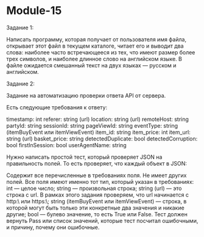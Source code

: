 # Module-15

Задание 1:

Написать программу, которая получает от пользователя имя файла, открывает этот файл в текущем каталоге,
читает его и выводит два слова: наиболее часто встречающееся из тех, что имеют размер более трех символов,
и наиболее длинное слово на английском языке.
В файле ожидается смешанный текст на двух языках — русском и английском.


Задание 2:

Задание на автоматизацию проверки ответа API от сервера.

Есть следующие требования к ответу:

timestamp: int
referer: string (url)
location: string (url)
remoteHost: string
partyId: string
sessionId: string
pageViewId: string
eventType: string (itemBuyEvent или itemViewEvent)
item_id: string
item_price: int
item_url: string (url)
basket_price: string
detectedDuplicate: bool
detectedCorruption: bool
firstInSession: bool
userAgentName: string

Нужно написать простой тест, который проверяет JSON на правильность полей. То есть проверяет, что каждый объект в JSON:

Содержит все перечисленные в требованиях поля.
Не имеет других полей.
Все поля имеют именно тот тип, который указан в требованиях:
int — целое число;
string — произвольная строка;
string (url) — это строка с url. В рамках этого задания проверяем, что url начинается c http:\\ или https:\\;
string (itemBuyEvent или itemViewEvent) — строка, в которой могут быть только эти конкретные два значения и никакие другие;
bool — булево значение, то есть True или False.
Тест должен вернуть Pass или список значений, которые тест посчитал ошибочными, и причину, почему они ошибочные.
